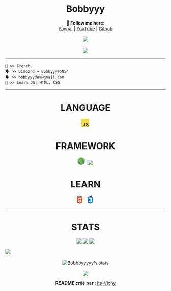 
<h1 align="center">Bobbyyy</h1>

<p align="center">
  <b>🖤 Follow me here:</b><br>
  <a href="https://www.paypal.com/donate/?hosted_button_id=QC6EWJW5M3P28">Paypal</a> |
  <a href="https://www.youtube.com/channel/UCLvjUHI8c5uAZjd2Jv-AZ9Q">YouTube</a> |
  <a href="https://github.com/Bobbbyyyyy">Github</a>
  <br><br>
  <img src="https://cdn.discordapp.com/attachments/889959952020566067/889961031684730940/giphy.gif">
  <br><br>
  <img src="https://discord.c99.nl/widget/theme-1/855824999436648469.png">
</p>

-----

```diff 
👤 >> French.
🗣️ >> Discord → Bobbyyy#5854
🗣️ >> bobbyyydev@gmail.com
🐺 >> Learn JS, HTML, CSS
```

-----

<h1 align="center">LANGUAGE</h1>

<p align="center"> 
  <code><img height="25" src="https://raw.githubusercontent.com/github/explore/80688e429a7d4ef2fca1e82350fe8e3517d3494d/topics/javascript/javascript.png"></code>&nbsp; 
</p>

<h1 align="center">FRAMEWORK</h1>

<p align="center"> 
  <code><img height="25" src="https://raw.githubusercontent.com/github/explore/80688e429a7d4ef2fca1e82350fe8e3517d3494d/topics/nodejs/nodejs.png"></code>&nbsp; 
  <code><img height="25" src="https://koya.gg/assets/img/discordjs-logo.png"></code>&nbsp; 
</p>

<h1 align="center">LEARN</h1>

<p align="center"> 
  <code><img height="25" src="https://raw.githubusercontent.com/github/explore/80688e429a7d4ef2fca1e82350fe8e3517d3494d/topics/html/html.png"></code>&nbsp; 
  <code><img height="25" src="https://raw.githubusercontent.com/github/explore/80688e429a7d4ef2fca1e82350fe8e3517d3494d/topics/css/css.png"></code>&nbsp; 
</p>

-----

<h1 align="center">STATS</h1>
<p align="center">
  <img src="https://img.shields.io/github/followers/Bobbbyyyyy?style=social">
  <img src="https://img.shields.io/github/stars/Bobbbyyyyy?style=social">
  <img src="https://komarev.com/ghpvc/?username=Bobbbyyyyy&color=green">
</p>

<img src="https://activity-graph.herokuapp.com/graph?username=Bobbbyyyyy">

<p align="center"> <img align="center" src="https://github-readme-stats.vercel.app/api?username=Bobbbyyyyy&show_icons=true&theme=radical" alt="Bobbbyyyyy's stats" /> </p>

<p align="center"> <img align="center" src="https://github-readme-stats.vercel.app/api/top-langs/?username=Bobbbyyyyy&langs_count=10&theme=radical" /></p>

<p align="center">
    <b>README créé par : </b>
    <a href="https://github.com/Its-Vichy">Its-Vichy</a>  
    <br></br>
</p>
